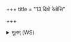 +++
title = "13 दिवो रेतोसि"

+++
<details><summary>मूलम् (WS)</summary>

दिवो रेतोसि पृथिव्याः पुष्टिः ।  
पुष्टिरसि पुष्टये ते विधेयम् ॥ १९ ॥
</details>